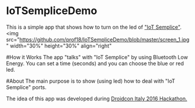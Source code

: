 # IoTSempliceDemo
This is a simple app that shows how to turn on the led of <a href="http://www.iotsemplice.com/">"IoT Semplice"</a>.
<img src="https://github.com/prof18/IoTSempliceDemo/blob/master/screen_1.jpg" width="30%" height="30%" align="right"</img>

#How it Works
The app "talks" with "IoT Semplice" by using Bluetooth Low Energy. You can set a time (seconds) and you can choose the blue or red led.

#About
The main purpose is to show (using led) how to deal with "IoT Semplice" ports. 

The idea of this app was developed during 
<a href="http://it.droidcon.com/2016/hackathon-droidcon-italy/">Droidcon Italy 2016 Hackathon.</a>
